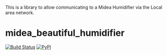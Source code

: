 This is a library to allow communicating to a Midea Humidifier via the Local area network.

# midea_beautiful_humidifier
[![Build Status](https://travis-ci.org/nbogojevic/midea_beautiful_humidifier.svg?branch=master)](https://travis-ci.org/nbogojevic/midea_beautiful_humidifier)
[![PyPI](https://img.shields.io/pypi/v/midea_beautiful_humidifier.svg?maxAge=3600)](https://pypi.org/project/midea_beautiful_humidifier/)